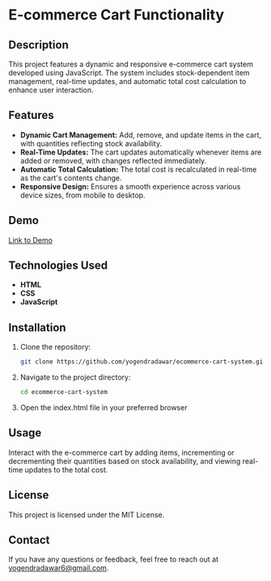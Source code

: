 # E-commerce Cart Functionality

## Description
This project features a dynamic and responsive e-commerce cart system developed using JavaScript. The system includes stock-dependent item management, real-time updates, and automatic total cost calculation to enhance user interaction.

## Features
- **Dynamic Cart Management:** Add, remove, and update items in the cart, with quantities reflecting stock availability.
- **Real-Time Updates:** The cart updates automatically whenever items are added or removed, with changes reflected immediately.
- **Automatic Total Calculation:** The total cost is recalculated in real-time as the cart's contents change.
- **Responsive Design:** Ensures a smooth experience across various device sizes, from mobile to desktop.

## Demo
[Link to Demo](https://e-commerce-cart-functionality.netlify.app/)  
<!-- (Replace `#` with the actual link to your project's live demo.) -->

## Technologies Used
- **HTML**
- **CSS**
- **JavaScript**

## Installation

1. Clone the repository:
   ```bash
   git clone https://github.com/yogendradawar/ecommerce-cart-system.git

2. Navigate to the project directory:
    ```bash
    cd ecommerce-cart-system

3. Open the index.html file in your preferred browser

## Usage
Interact with the e-commerce cart by adding items, incrementing or decrementing their quantities based on stock availability, and viewing real-time updates to the total cost.

## License
This project is licensed under the MIT License.

## Contact
If you have any questions or feedback, feel free to reach out at yogendradawar6@gmail.com.